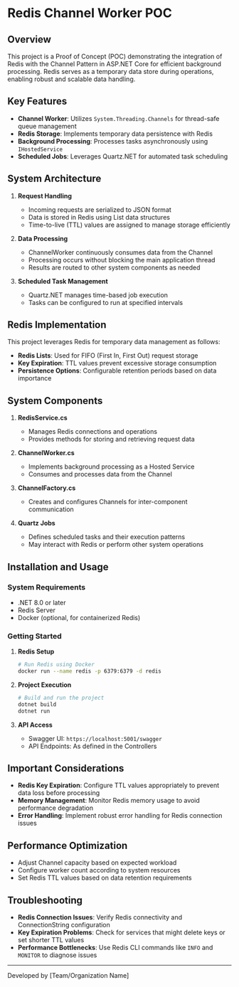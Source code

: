 # Redis Channel Worker POC

## Overview

This project is a Proof of Concept (POC) demonstrating the integration of Redis with the Channel Pattern in ASP.NET Core for efficient background processing. Redis serves as a temporary data store during operations, enabling robust and scalable data handling.

## Key Features

- **Channel Worker**: Utilizes `System.Threading.Channels` for thread-safe queue management
- **Redis Storage**: Implements temporary data persistence with Redis
- **Background Processing**: Processes tasks asynchronously using `IHostedService`
- **Scheduled Jobs**: Leverages Quartz.NET for automated task scheduling

## System Architecture

1. **Request Handling**
   - Incoming requests are serialized to JSON format
   - Data is stored in Redis using List data structures
   - Time-to-live (TTL) values are assigned to manage storage efficiently
   
2. **Data Processing**
   - ChannelWorker continuously consumes data from the Channel
   - Processing occurs without blocking the main application thread
   - Results are routed to other system components as needed

3. **Scheduled Task Management**
   - Quartz.NET manages time-based job execution
   - Tasks can be configured to run at specified intervals

## Redis Implementation

This project leverages Redis for temporary data management as follows:

- **Redis Lists**: Used for FIFO (First In, First Out) request storage
- **Key Expiration**: TTL values prevent excessive storage consumption
- **Persistence Options**: Configurable retention periods based on data importance

## System Components

1. **RedisService.cs**
   - Manages Redis connections and operations
   - Provides methods for storing and retrieving request data

2. **ChannelWorker.cs**
   - Implements background processing as a Hosted Service
   - Consumes and processes data from the Channel

3. **ChannelFactory.cs**
   - Creates and configures Channels for inter-component communication

4. **Quartz Jobs**
   - Defines scheduled tasks and their execution patterns
   - May interact with Redis or perform other system operations

## Installation and Usage

### System Requirements
- .NET 8.0 or later
- Redis Server
- Docker (optional, for containerized Redis)

### Getting Started

1. **Redis Setup**
   ```bash
   # Run Redis using Docker
   docker run --name redis -p 6379:6379 -d redis
   ```

2. **Project Execution**
   ```bash
   # Build and run the project
   dotnet build
   dotnet run
   ```

3. **API Access**
   - Swagger UI: `https://localhost:5001/swagger`
   - API Endpoints: As defined in the Controllers

## Important Considerations

- **Redis Key Expiration**: Configure TTL values appropriately to prevent data loss before processing
- **Memory Management**: Monitor Redis memory usage to avoid performance degradation
- **Error Handling**: Implement robust error handling for Redis connection issues

## Performance Optimization

- Adjust Channel capacity based on expected workload
- Configure worker count according to system resources
- Set Redis TTL values based on data retention requirements

## Troubleshooting

- **Redis Connection Issues**: Verify Redis connectivity and ConnectionString configuration
- **Key Expiration Problems**: Check for services that might delete keys or set shorter TTL values
- **Performance Bottlenecks**: Use Redis CLI commands like `INFO` and `MONITOR` to diagnose issues

---

Developed by [Team/Organization Name]